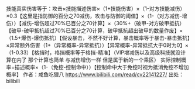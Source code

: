 



技能真实伤害等于：攻击×技能描述伤害×（1+技能伤害）×（1-对方技能减伤）×0.3【这里是指防御的百分之70减伤，攻击与防御的阈值】×（1-（对方减伤-增伤））【减伤-增伤超过70%已百分之70计算】×（30%+（破甲-对方破甲抵抗）【破甲-破甲抵抗超过70%已百分之70计算，破甲抵抗超出破甲的数量作废】×（1.5+爆伤-爆伤抵抗）【假设暴击，不然不好计算，暴击概率等于暴击-暴击抵抗】×异常额外伤害（1+（异常概率-异常抵抗））【异常概率-异常抵抗大于0时为0】×（1-0.33）【格挡时，格挡概率等于格挡-精准】（VIP增减伤以及高级科技就没计算在内了 那个计算也简单 与减伤增伤一样 但是属于新的一个乘区） 实际控制概率=描述概率×（1-（免控-控制命中））【控制命中大于免控时视为抵消免控不增加概率】 作者：咸鱼吃狸八 https://www.bilibili.com/read/cv22141227/ 出处：bilibili